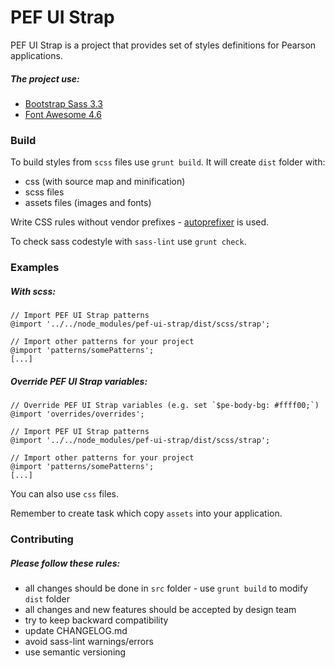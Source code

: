 # PEF UI Strap

PEF UI Strap is a project that provides set of styles definitions for Pearson applications.
##### The project use:
* [Bootstrap Sass 3.3](https://github.com/twbs/bootstrap-sass)
* [Font Awesome 4.6](http://fontawesome.io/)

### Build
To build styles from `scss` files use `grunt build`. It will create `dist` folder with:
* css (with source map and minification)
* scss files
* assets files (images and fonts)

Write CSS rules without vendor prefixes - [autoprefixer](https://github.com/postcss/autoprefixer) is used.

To check sass codestyle with `sass-lint` use `grunt check`.

### Examples
##### With scss:

```
// Import PEF UI Strap patterns
@import '../../node_modules/pef-ui-strap/dist/scss/strap';

// Import other patterns for your project
@import 'patterns/somePatterns';
[...]
```

##### Override PEF UI Strap variables:

```
// Override PEF UI Strap variables (e.g. set `$pe-body-bg: #ffff00;`)
@import 'overrides/overrides';

// Import PEF UI Strap patterns
@import '../../node_modules/pef-ui-strap/dist/scss/strap';

// Import other patterns for your project
@import 'patterns/somePatterns';
[...]
```

You can also use `css` files.

Remember to create task which copy `assets` into your application.

### Contributing
##### Please follow these rules:
* all changes should be done in `src` folder - use `grunt build` to modify `dist` folder
* all changes and new features should be accepted by design team
* try to keep backward compatibility
* update CHANGELOG.md
* avoid sass-lint warnings/errors
* use semantic versioning
